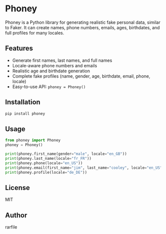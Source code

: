 # Phoney

Phoney is a Python library for generating realistic fake personal data, similar to Faker. It can create names, phone numbers, emails, ages, birthdates, and full profiles for many locales.

## Features
- Generate first names, last names, and full names
- Locale-aware phone numbers and emails
- Realistic age and birthdate generation
- Complete fake profiles (name, gender, age, birthdate, email, phone, locale)
- Easy-to-use API: `phoney = Phoney()`

## Installation
```bash
pip install phoney
```

## Usage
```python
from phoney import Phoney
phoney = Phoney()

print(phoney.first_name(gender="male", locale="en_GB"))
print(phoney.last_name(locale="fr_FR"))
print(phoney.phone(locale="en_US"))
print(phoney.email(first_name="jim", last_name="cooley", locale="en_US"))
print(phoney.profile(locale="de_DE"))
```

## License
MIT

## Author
rarfile

